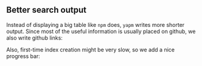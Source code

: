 Better search output
--------------------

Instead of displaying a big table like `npm` does, `yapm` writes more shorter output. Since most of the useful information is usually placed on github, we also write github links:



Also, first-time index creation might be very slow, so we add a nice progress bar:

